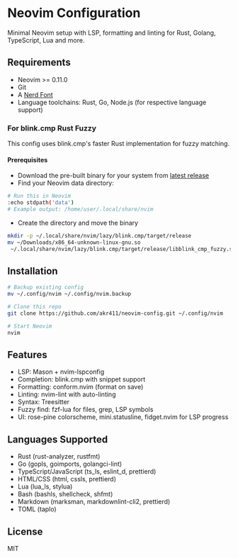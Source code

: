 # Neovim Configuration

Minimal Neovim setup with LSP, formatting and linting for
Rust, Golang, TypeScript, Lua and more.

## Requirements

- Neovim >= 0.11.0
- Git
- A [Nerd Font](https://www.nerdfonts.com/)
- Language toolchains: Rust, Go, Node.js (for respective language support)

### For blink.cmp Rust Fuzzy

This config uses blink.cmp's faster Rust implementation for fuzzy matching.

#### Prerequisites

- Download the pre-built binary for your system from [latest release](https://github.com/Saghen/blink.cmp/releases/latest)
- Find your Neovim data directory:

```bash
# Run this in Neovim
:echo stdpath('data')
# Example output: /home/user/.local/share/nvim
```

- Create the directory and move the binary

```bash
mkdir -p ~/.local/share/nvim/lazy/blink.cmp/target/release
mv ~/Downloads/x86_64-unknown-linux-gnu.so
 ~/.local/share/nvim/lazy/blink.cmp/target/release/libblink_cmp_fuzzy.so
```

## Installation

```bash
# Backup existing config
mv ~/.config/nvim ~/.config/nvim.backup

# Clone this repo
git clone https://github.com/akr411/neovim-config.git ~/.config/nvim

# Start Neovim
nvim
```

## Features

- LSP: Mason + nvim-lspconfig
- Completion: blink.cmp with snippet support
- Formatting: conform.nvim (format on save)
- Linting: nvim-lint with auto-linting
- Syntax: Treesitter
- Fuzzy find: fzf-lua for files, grep, LSP symbols
- UI: rose-pine colorscheme, mini.statusline, fidget.nvim for LSP progress

## Languages Supported

- Rust (rust-analyzer, rustfmt)
- Go (gopls, goimports, golangci-lint)
- TypeScript/JavaScript (ts_ls, eslint_d, prettierd)
- HTML/CSS (html, cssls, prettierd)
- Lua (lua_ls, stylua)
- Bash (bashls, shellcheck, shfmt)
- Markdown (marksman, markdownlint-cli2, prettierd)
- TOML (taplo)

## License

MIT
